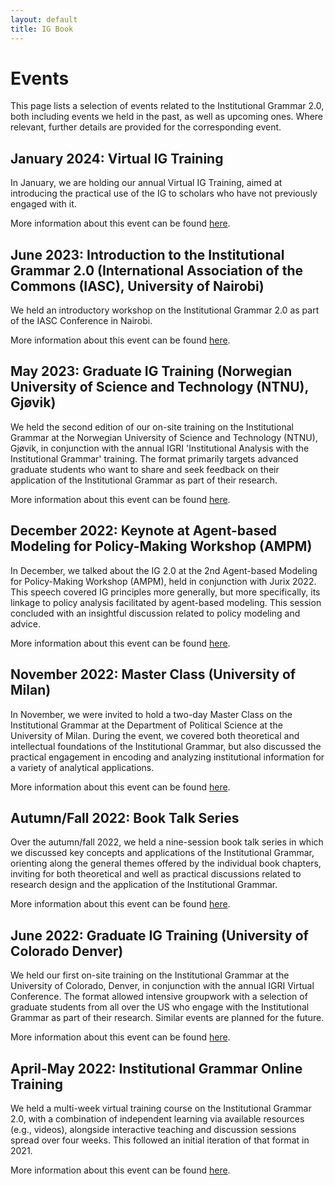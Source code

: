 ```yaml
---
layout: default
title: IG Book
---
```



# Events

This page lists a selection of events related to the Institutional Grammar 2.0, both including events we held in the past, as well as upcoming ones. Where relevant, further details are provided for the corresponding event.

## January 2024: Virtual IG Training

In January, we are holding our annual Virtual IG Training, aimed at introducing the practical use of the IG to scholars who have not previously engaged with it.

More information about this event can be found <a href="{{ site.path }}/events-training-2024.html">here</a>.

## June 2023: Introduction to the Institutional Grammar 2.0 (International Association of the Commons (IASC), University of Nairobi)

We held an introductory workshop on the Institutional Grammar 2.0 as part of the IASC Conference in Nairobi.

More information about this event can be found <a href="https://2023.iasc-commons.org/panel/workshop-4-introduction-to-the-institutional-grammar-2-0/">here</a>.

## May 2023: Graduate IG Training (Norwegian University of Science and Technology (NTNU), Gjøvik)

We held the second edition of our on-site training on the Institutional Grammar at the Norwegian University of Science and Technology (NTNU), Gjøvik, in conjunction with the annual IGRI 'Institutional Analysis with the Institutional Grammar' training. The format primarily targets advanced graduate students who want to share and seek feedback on their application of the Institutional Grammar as part of their research.

More information about this event can be found <a href="{{ site.path }}/events-doctoral-workshop-2023.html">here</a>.

## December 2022: Keynote at Agent-based Modeling for Policy-Making Workshop (AMPM)

In December, we talked about the IG 2.0 at the 2nd Agent-based Modeling for Policy-Making Workshop (AMPM), held in conjunction with Jurix 2022. This speech covered IG principles more generally, but more specifically, its linkage to policy analysis facilitated by agent-based modeling. This session concluded with an insightful discussion related to policy modeling and advice.

More information about this event can be found <a href="{{ site.path }}/https://ampmresearch.github.io/ampm2022-program">here</a>.

## November 2022: Master Class (University of Milan)

In November, we were invited to hold a two-day Master Class on the Institutional Grammar at the Department of Political Science at the University of Milan. During the event, we covered both theoretical and intellectual foundations of the Institutional Grammar, but also discussed the practical engagement in encoding and analyzing institutional information for a variety of analytical applications.

More information about this event can be found <a href="{{ site.path }}/events-milan-2022.html">here</a>.

## Autumn/Fall 2022: Book Talk Series

Over the autumn/fall 2022, we held a nine-session book talk series in which we discussed key concepts and applications of the Institutional Grammar, orienting along the general themes offered by the individual book chapters, inviting for both theoretical and well as practical discussions related to research design and the application of the Institutional Grammar.

More information about this event can be found <a href="{{ site.path }}/events-book-talk.html">here</a>.

## June 2022: Graduate IG Training (University of Colorado Denver)

We held our first on-site training on the Institutional Grammar at the University of Colorado, Denver, in conjunction with the annual IGRI Virtual Conference. The format allowed intensive groupwork with a selection of graduate students from all over the US who engage with the Institutional Grammar as part of their research. Similar events are planned for the future.

More information about this event can be found <a href="https://institutionalgrammar.org/conference/2022-igri-virtual-conference-advancing-the-study-of-institutional-dynamics/">here</a>.

## April-May 2022: Institutional Grammar Online Training

We held a multi-week virtual training course on the Institutional Grammar 2.0, with a combination of independent learning via available resources (e.g., videos), alongside interactive teaching and discussion sessions spread over four weeks. This followed an initial iteration of that format in 2021.

More information about this event can be found <a href="https://institutionalgrammar.org/training/institutional-analysis-with-the-institutional-grammar-online-training-2022/">here</a>.
